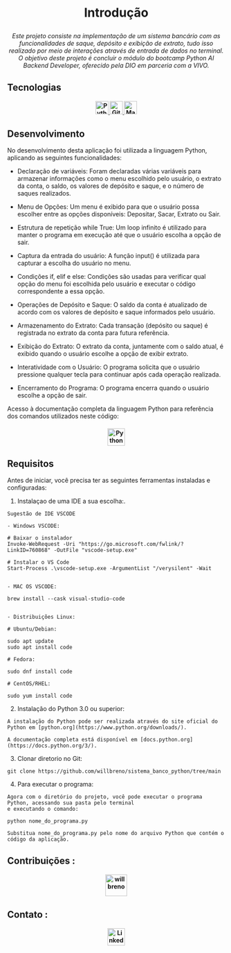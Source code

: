 <h1 align="center">
 <p> Introdução </p>
</h1>

<p align="center">
  <i align="center">Este projeto consiste na implementação de um sistema bancário com as funcionalidades de saque, depósito e exibição de extrato, tudo isso realizado por meio de interações através de entrada de dados no terminal. O objetivo deste projeto é concluir o módulo do bootcamp Python AI Backend Developer, oferecido pela DIO em parceria com a VIVO.</i>
</p>

## Tecnologias
<h4 align="center">
  <a href="https://docs.python.org/3/">
    <img src="https://img.shields.io/badge/python-3670A0?style=for-the-badge&logo=python&logoColor=ffdd54" alt="Python" title="Python" style="height: 30px;">
  </a>
  <a href="https://git-scm.com/doc">
    <img src="https://img.shields.io/badge/git-%23F05033.svg?style=for-the-badge&logo=git&logoColor=white" alt="Git" title="Git" style="height: 30px;">
  </a>
  <a href="https://markdown.net.br/sintaxe-basica/">
    <img src="https://img.shields.io/badge/markdown-%23000000.svg?style=for-the-badge&logo=markdown&logoColor=white" alt="Markdown" title="Markdown" style="height: 30px;">
  </a>

## Desenvolvimento

No desenvolvimento desta aplicação foi utilizada a linguagem Python, aplicando as seguintes funcionalidades:

- Declaração de variáveis: Foram declaradas várias variáveis para armazenar informações como o menu escolhido pelo usuário, o extrato da conta, o saldo, os valores de depósito e saque, e o número de saques realizados.

- Menu de Opções: Um menu é exibido para que o usuário possa escolher entre as opções disponíveis: Depositar, Sacar, Extrato ou Sair.

- Estrutura de repetição while True: Um loop infinito é utilizado para manter o programa em execução até que o usuário escolha a opção de sair.

- Captura da entrada do usuário: A função input() é utilizada para capturar a escolha do usuário no menu.

- Condições if, elif e else: Condições são usadas para verificar qual opção do menu foi escolhida pelo usuário e executar o código correspondente a essa opção.

- Operações de Depósito e Saque: O saldo da conta é atualizado de acordo com os valores de depósito e saque informados pelo usuário.

- Armazenamento do Extrato: Cada transação (depósito ou saque) é registrada no extrato da conta para futura referência.

- Exibição do Extrato: O extrato da conta, juntamente com o saldo atual, é exibido quando o usuário escolhe a opção de exibir extrato.

- Interatividade com o Usuário: O programa solicita que o usuário pressione qualquer tecla para continuar após cada operação realizada.

- Encerramento do Programa: O programa encerra quando o usuário escolhe a opção de sair.

Acesso à documentação completa da linguagem Python para referência dos comandos utilizados neste código: 
<h4 align="center">
<a href="https://docs.python.org/3/" >
    <img src="https://img.shields.io/badge/python-3670A0?style=for-the-badge&logo=python&logoColor=ffdd54" alt="Python" title="Python" style="height: 40px;"></a>
</h4>

## Requisitos 
Antes de iniciar, você precisa ter as seguintes ferramentas instaladas e configuradas:


1. Instalaçao de uma IDE a sua escolha:.

```
Sugestão de IDE VSCODE

- Windows VSCODE:

# Baixar o instalador
Invoke-WebRequest -Uri "https://go.microsoft.com/fwlink/?LinkID=760868" -OutFile "vscode-setup.exe"

# Instalar o VS Code
Start-Process .\vscode-setup.exe -ArgumentList "/verysilent" -Wait


- MAC OS VSCODE:

brew install --cask visual-studio-code


- Distribuições Linux: 
    
# Ubuntu/Debian:
    
sudo apt update
sudo apt install code

# Fedora:
    
sudo dnf install code

# CentOS/RHEL:
    
sudo yum install code

```

2. Instalação do Python 3.0 ou superior:
```
A instalação do Python pode ser realizada através do site oficial do Python em [python.org](https://www.python.org/downloads/).

A documentação completa está disponível em [docs.python.org](https://docs.python.org/3/).

```

3. Clonar diretorio no Git: 
```
git clone https://github.com/willbreno/sistema_banco_python/tree/main

```
4. Para executar o programa: 
```
Agora com o diretório do projeto, você pode executar o programa Python, acessando sua pasta pelo terminal
e executando o comando: 

python nome_do_programa.py

Substitua nome_do_programa.py pelo nome do arquivo Python que contém o código da aplicação.

```
## Contribuições :

<h4 align="center">

<a href="https://github.com/willbreno"><img src="https://avatars.githubusercontent.com/u/112733668?s=400&u=2c81b93ce2fc651d321a92b983d33775ee026c76&v=4" title="willbreno" alt="willbreno" width="50" height="50"></a>


## Contato : 
<h4 align="center">
  <a href="https://www.linkedin.com/in/breno-willian-109823a6/">
    <img src="https://img.shields.io/badge/linkedin-%230077B5.svg?style=for-the-badge&logo=linkedin&logoColor=white" alt="Linkedin" title="Linkedin"style="height: 40px;">
  </a>


 
 
 
 

